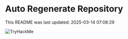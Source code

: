 # Auto Regenerate Repository

This README was last updated: 2025-03-14 07:08:29

 ![TryHackMe](https://tryhackme.com/badge/533634)